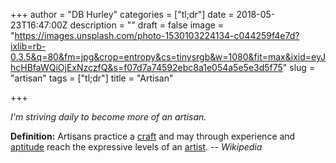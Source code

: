 +++
author = "DB Hurley"
categories = ["tl;dr"]
date = 2018-05-23T16:47:00Z
description = ""
draft = false
image = "https://images.unsplash.com/photo-1530103224134-c044259f4e7d?ixlib=rb-0.3.5&q=80&fm=jpg&crop=entropy&cs=tinysrgb&w=1080&fit=max&ixid=eyJhcHBfaWQiOjExNzczfQ&s=f07d7a74592ebc8a1e054a5e5e3d5f75"
slug = "artisan"
tags = ["tl;dr"]
title = "Artisan"

+++


_I'm striving daily to become more of an artisan._

**Definition:** Artisans practice a [craft](https://en.m.wikipedia.org/wiki/Craft) and may through experience and [aptitude](https://en.m.wikipedia.org/wiki/Aptitude) reach the expressive levels of an [artist](https://en.m.wikipedia.org/wiki/Artist). -- _Wikipedia_

